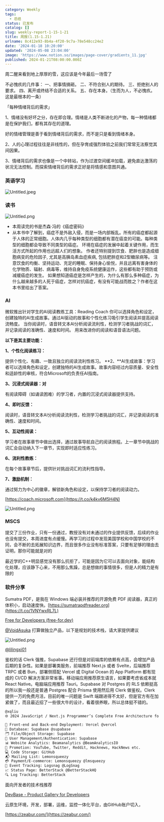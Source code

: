 ```yaml
---
category: Weekly
tags:
  - 总结
status: 已发布
catalog: []
slug: weekly-report-1-15-1-21
title: 周报(1.15-1.21)
urlname: 8c412e93-8b4a-4f20-9c7a-78e548cc24e2
date: '2024-01-18 10:20:00'
updated: '2024-05-08 23:04:00'
image: 'https://www.notion.so/images/page-cover/gradients_11.jpg'
published: 2024-01-21T08:00:00.000Z
---
```


周二醒来看到地上厚厚的雪，这应该是今年最后一场雪了


不必愧疚的几件事：
一、把事情搞砸。
二、不符合别人的期待。
三、拒绝别人的要求。
四、离开或终结不合适的关系。
五、存在本身。（生而为人，不必愧疚。这是最根本的一条）


「每种情绪背后的需求」


1、情绪没有好坏之分，存在即合理。情绪是人类不断进化的产物，每一种情绪都是在保护我们，都有其存在的道理。


好的情绪管理是善于看到情绪背后的需求，而不是只是看到情绪本身。


2、人的心理过程往往是非线性的，但在孕育成强烈体验之前我们常常无法察觉其间因果。


3、情绪背后的需求也像是一个中转站，作为过渡空间缓冲加载，避免直达激荡的状况无法控制。而探索情绪背后的需求正好是将情感和意图共通。


### 英语学习


![Untitled.jpeg](https://prod-files-secure.s3.us-west-2.amazonaws.com/5d24fe63-e567-4804-86f9-9fdc62e13082/faec46dc-9da5-4799-b905-c316418f1168/Untitled.jpeg?X-Amz-Algorithm=AWS4-HMAC-SHA256&X-Amz-Content-Sha256=UNSIGNED-PAYLOAD&X-Amz-Credential=ASIAZI2LB466YRLANFH5%2F20250317%2Fus-west-2%2Fs3%2Faws4_request&X-Amz-Date=20250317T053837Z&X-Amz-Expires=3600&X-Amz-Security-Token=IQoJb3JpZ2luX2VjEOX%2F%2F%2F%2F%2F%2F%2F%2F%2F%2FwEaCXVzLXdlc3QtMiJIMEYCIQC3YCILIK9PVCSyKDKZ77PtsdwE3%2Fl%2BNpWY3S57HgIg7AIhAPsQWjS0INhedQ%2FYCSoIyw6qMYH%2FmnDTST8g6wbyARSXKv8DCD4QABoMNjM3NDIzMTgzODA1IgwavOI%2FO%2BZAxve%2BpoMq3APqd%2FQNxg10lzq2GP6%2BdSN5VlVGSeXEGj5U7GD5YrjnI5pPEE5OSDN84riPXiUkOrnC4Y86Ent9JpGTsxJUVu%2F%2Bh4ocwDwfDvs4Frp%2FPK12DawaSjtP2ibRqxf32dKnKn6q0zI5gsdUFDJHeejgb6%2B3EA7%2Bp2DD9y%2FGwc5rvq1qV87VrjzMrSDgx0nU87YNIo1t3%2BAcXdNu5QXxD9dgX9w079SwZPnp27Av2Ty7Y45eZ5w2uLRUzv11s083Fy3yaRlBq%2BrQPH5vjxz%2Fb%2BGFgkHwLgvLHQZNr0TgxcW%2FoagCGUhFlzm%2FM1yZFv9j60jlqsk8EnqqkTzwkVcstahIxJb1btbhnPvoUqYaDOPH9EjMV9jtWoojC30rJVYE3DOfRTo%2F38MDJlL7tCR7yhO3t%2F9lNAciE9riQjJ%2FhgvAkvj63CHqa7qt30l%2BmcRAhwC1hYQLFa8KGLRKPrHm9erLpx4y8XgCI4a1DrYiJG9v97xCP8WInVjGsZMrSPGNfpmTiwH6uSd57Yixbv8kP4B%2BpADSvPHjJnwYt%2BEiwmi%2FhTg154yytCKMaqx9dHIQ%2BgLjvC9sEY1XmjpYZGGSKQ6B2k7IKaB7l4qkSSPel1FKE%2FaLCgNy4CEmiqq8xpIz4zCJ2t6%2BBjqkAeGZGP2xEGSsNZ8gz10iUHDlhF38ytBka4K4wyhy52qe6aRpeAnI8MP1OTRDTBKor2NxxBIZtL%2BVtlov%2BEzd%2BB0KCsYIRYnlU4Q170AKkTHSbBZ6BmGQaqOhMaP4G0gtNFluhfuHk3Cdn2h6kPWgN3nXwuTdUMqFm5JuDeRik%2BNTRmIjghJZMnnCP17Q6Fq%2B04S31YlrapMLhvTFG3plba1%2F2EYH&X-Amz-Signature=754acee0eafdd6a3ea3637d2e3b0275855aeaacd4b5aa9db667d08dcd5dd893d&X-Amz-SignedHeaders=host&x-id=GetObject)


### 读书


![Untitled.png](https://prod-files-secure.s3.us-west-2.amazonaws.com/5d24fe63-e567-4804-86f9-9fdc62e13082/08aff459-da99-4ed5-87c6-1f4c95b62ac3/Untitled.png?X-Amz-Algorithm=AWS4-HMAC-SHA256&X-Amz-Content-Sha256=UNSIGNED-PAYLOAD&X-Amz-Credential=ASIAZI2LB466YRLANFH5%2F20250317%2Fus-west-2%2Fs3%2Faws4_request&X-Amz-Date=20250317T053837Z&X-Amz-Expires=3600&X-Amz-Security-Token=IQoJb3JpZ2luX2VjEOX%2F%2F%2F%2F%2F%2F%2F%2F%2F%2FwEaCXVzLXdlc3QtMiJIMEYCIQC3YCILIK9PVCSyKDKZ77PtsdwE3%2Fl%2BNpWY3S57HgIg7AIhAPsQWjS0INhedQ%2FYCSoIyw6qMYH%2FmnDTST8g6wbyARSXKv8DCD4QABoMNjM3NDIzMTgzODA1IgwavOI%2FO%2BZAxve%2BpoMq3APqd%2FQNxg10lzq2GP6%2BdSN5VlVGSeXEGj5U7GD5YrjnI5pPEE5OSDN84riPXiUkOrnC4Y86Ent9JpGTsxJUVu%2F%2Bh4ocwDwfDvs4Frp%2FPK12DawaSjtP2ibRqxf32dKnKn6q0zI5gsdUFDJHeejgb6%2B3EA7%2Bp2DD9y%2FGwc5rvq1qV87VrjzMrSDgx0nU87YNIo1t3%2BAcXdNu5QXxD9dgX9w079SwZPnp27Av2Ty7Y45eZ5w2uLRUzv11s083Fy3yaRlBq%2BrQPH5vjxz%2Fb%2BGFgkHwLgvLHQZNr0TgxcW%2FoagCGUhFlzm%2FM1yZFv9j60jlqsk8EnqqkTzwkVcstahIxJb1btbhnPvoUqYaDOPH9EjMV9jtWoojC30rJVYE3DOfRTo%2F38MDJlL7tCR7yhO3t%2F9lNAciE9riQjJ%2FhgvAkvj63CHqa7qt30l%2BmcRAhwC1hYQLFa8KGLRKPrHm9erLpx4y8XgCI4a1DrYiJG9v97xCP8WInVjGsZMrSPGNfpmTiwH6uSd57Yixbv8kP4B%2BpADSvPHjJnwYt%2BEiwmi%2FhTg154yytCKMaqx9dHIQ%2BgLjvC9sEY1XmjpYZGGSKQ6B2k7IKaB7l4qkSSPel1FKE%2FaLCgNy4CEmiqq8xpIz4zCJ2t6%2BBjqkAeGZGP2xEGSsNZ8gz10iUHDlhF38ytBka4K4wyhy52qe6aRpeAnI8MP1OTRDTBKor2NxxBIZtL%2BVtlov%2BEzd%2BB0KCsYIRYnlU4Q170AKkTHSbBZ6BmGQaqOhMaP4G0gtNFluhfuHk3Cdn2h6kPWgN3nXwuTdUMqFm5JuDeRik%2BNTRmIjghJZMnnCP17Q6Fq%2B04S31YlrapMLhvTFG3plba1%2F2EYH&X-Amz-Signature=c25ad1f8b51b41eef9d1a9531a3522b1bcc67c4da4c8f38554ca0767e0f00e54&X-Amz-SignedHeaders=host&x-id=GetObject)

- 本周读完的书是杰森·冯的《癌症密码》
- 从本书中了解到，癌症不是外敌入侵，而是一场内部叛乱。所有的癌症都起源于人体的正常细胞。人体内几乎每种类型的细胞都有潜在癌变的可能。每种类型的细胞都会导致不同类型的癌症。
环境在癌症的发展中起着关键作用，而生活方式所起的作用也远超人们的想象。
作者还特别提到饮食、肥胖也是造成细胞病变的危险因子, 尤其是高胰岛素血症疾病, 包括肥胖症和2型糖尿病等。
注意饮食的均衡、坚持运动、充足的睡眠、保持身心愉悦，并且远离有害身体的化学物质、辐射、病毒等，维持自身免疫系统健康运作，这些都有助于预防或减缓癌症的发生。
如果想知道癌症是怎样产生的，为什么有那么多种癌症，为什么越来越多的人死于癌症，怎样对抗癌症，有没有可能战而胜之？作者在这本书里给出了答案。

### AI


微软推出针对学生的AI阅读教练工具：Reading Coach
你可以选择角色和设定，创建独特的AI生成故事。通过AI驱动的故事和个性化练习吸引学生阅读并提高阅读流畅度。
当你阅读时，语音转文本AI分析阅读流利性，检测学习者挑战的词汇，并记录阅读的准确性、速度和时间。
用来改进你的阅读和语音语法问题。


**以下是其主要功能：**


**1、个性化阅读练习：**


提供个性化、有趣、一致且独立的阅读流利性练习。
**2、**AI生成故事：学习者可以选择角色和设定，创建独特的AI生成故事。故事内容经过内容质量、安全性和适龄性的审核，符合Microsoft的负责任AI指南。


**3、沉浸式阅读器：对**


有阅读障碍（如诵读困难）的学习者，内置的沉浸式阅读器提供支持。


**4、即时反馈：**


阅读时，语音转文本AI分析阅读流利性，检测学习者挑战的词汇，并记录阅读的准确性、速度和时间。


**5、互动性阅读：**


学习者在故事章节中做出选择，通过故事导航自己的阅读旅程。上一章节中挑战的词汇会自动纳入下一章节，实现即时适应性练习。


**6、流利性教练：**


在每个故事章节后，提供针对挑战词汇的流利性指导。


**7、激励机制：**


通过努力为中心的徽章，解锁新角色和设定，以保持学习者的阅读动力。


[https://coach.microsoft.com](https://t.co/k4kv6M5H4N)


![Untitled.png](https://prod-files-secure.s3.us-west-2.amazonaws.com/5d24fe63-e567-4804-86f9-9fdc62e13082/8f53d036-0cfc-469d-a837-f15107675ae4/Untitled.png?X-Amz-Algorithm=AWS4-HMAC-SHA256&X-Amz-Content-Sha256=UNSIGNED-PAYLOAD&X-Amz-Credential=ASIAZI2LB466YRLANFH5%2F20250317%2Fus-west-2%2Fs3%2Faws4_request&X-Amz-Date=20250317T053837Z&X-Amz-Expires=3600&X-Amz-Security-Token=IQoJb3JpZ2luX2VjEOX%2F%2F%2F%2F%2F%2F%2F%2F%2F%2FwEaCXVzLXdlc3QtMiJIMEYCIQC3YCILIK9PVCSyKDKZ77PtsdwE3%2Fl%2BNpWY3S57HgIg7AIhAPsQWjS0INhedQ%2FYCSoIyw6qMYH%2FmnDTST8g6wbyARSXKv8DCD4QABoMNjM3NDIzMTgzODA1IgwavOI%2FO%2BZAxve%2BpoMq3APqd%2FQNxg10lzq2GP6%2BdSN5VlVGSeXEGj5U7GD5YrjnI5pPEE5OSDN84riPXiUkOrnC4Y86Ent9JpGTsxJUVu%2F%2Bh4ocwDwfDvs4Frp%2FPK12DawaSjtP2ibRqxf32dKnKn6q0zI5gsdUFDJHeejgb6%2B3EA7%2Bp2DD9y%2FGwc5rvq1qV87VrjzMrSDgx0nU87YNIo1t3%2BAcXdNu5QXxD9dgX9w079SwZPnp27Av2Ty7Y45eZ5w2uLRUzv11s083Fy3yaRlBq%2BrQPH5vjxz%2Fb%2BGFgkHwLgvLHQZNr0TgxcW%2FoagCGUhFlzm%2FM1yZFv9j60jlqsk8EnqqkTzwkVcstahIxJb1btbhnPvoUqYaDOPH9EjMV9jtWoojC30rJVYE3DOfRTo%2F38MDJlL7tCR7yhO3t%2F9lNAciE9riQjJ%2FhgvAkvj63CHqa7qt30l%2BmcRAhwC1hYQLFa8KGLRKPrHm9erLpx4y8XgCI4a1DrYiJG9v97xCP8WInVjGsZMrSPGNfpmTiwH6uSd57Yixbv8kP4B%2BpADSvPHjJnwYt%2BEiwmi%2FhTg154yytCKMaqx9dHIQ%2BgLjvC9sEY1XmjpYZGGSKQ6B2k7IKaB7l4qkSSPel1FKE%2FaLCgNy4CEmiqq8xpIz4zCJ2t6%2BBjqkAeGZGP2xEGSsNZ8gz10iUHDlhF38ytBka4K4wyhy52qe6aRpeAnI8MP1OTRDTBKor2NxxBIZtL%2BVtlov%2BEzd%2BB0KCsYIRYnlU4Q170AKkTHSbBZ6BmGQaqOhMaP4G0gtNFluhfuHk3Cdn2h6kPWgN3nXwuTdUMqFm5JuDeRik%2BNTRmIjghJZMnnCP17Q6Fq%2B04S31YlrapMLhvTFG3plba1%2F2EYH&X-Amz-Signature=4903d279cb5665048efde13d76cecda5f2ec99d33b529b8a803bc03de55bbaa6&X-Amz-SignedHeaders=host&x-id=GetObject)


### MSCS


提交了三份作业，只有一份通过，教授没有对未通过的作业提供反馈，后续的作业也没有提交，本周进度有点缓慢。再学习的过程中发现美国学校和中国学校的不同，会不断的去拓展知识边界，而且很多作业没有标准答案，只要有足够的理由去证明，那你可能就是对的


最近学的C++明显感觉没有那么抗拒了，可能是因为它可以去面向对象，能结构化处理，应该静下心来，不用那么焦躁，总是想做的事情很多，但是人的精力是有限的


### 软件分享


Sumatra PDF，是我在 Windows 端必装并推荐的开源免费 PDF 阅读器，真正的体积小，启动速度快。[https://sumatrapdfreader.org](https://t.co/1VNYwxRL7L)


[Free for Developers (free-for.dev)](https://free-for.dev/#/)


[@VoidAsuka](https://twitter.com/VoidAsuka) 打算做独立产品，以下是规划的技术栈，请大家提供建议


![Untitled.png](https://prod-files-secure.s3.us-west-2.amazonaws.com/5d24fe63-e567-4804-86f9-9fdc62e13082/93561a3c-b2bc-4a43-bbc5-67e3f740ed5e/Untitled.png?X-Amz-Algorithm=AWS4-HMAC-SHA256&X-Amz-Content-Sha256=UNSIGNED-PAYLOAD&X-Amz-Credential=ASIAZI2LB466YRLANFH5%2F20250317%2Fus-west-2%2Fs3%2Faws4_request&X-Amz-Date=20250317T053837Z&X-Amz-Expires=3600&X-Amz-Security-Token=IQoJb3JpZ2luX2VjEOX%2F%2F%2F%2F%2F%2F%2F%2F%2F%2FwEaCXVzLXdlc3QtMiJIMEYCIQC3YCILIK9PVCSyKDKZ77PtsdwE3%2Fl%2BNpWY3S57HgIg7AIhAPsQWjS0INhedQ%2FYCSoIyw6qMYH%2FmnDTST8g6wbyARSXKv8DCD4QABoMNjM3NDIzMTgzODA1IgwavOI%2FO%2BZAxve%2BpoMq3APqd%2FQNxg10lzq2GP6%2BdSN5VlVGSeXEGj5U7GD5YrjnI5pPEE5OSDN84riPXiUkOrnC4Y86Ent9JpGTsxJUVu%2F%2Bh4ocwDwfDvs4Frp%2FPK12DawaSjtP2ibRqxf32dKnKn6q0zI5gsdUFDJHeejgb6%2B3EA7%2Bp2DD9y%2FGwc5rvq1qV87VrjzMrSDgx0nU87YNIo1t3%2BAcXdNu5QXxD9dgX9w079SwZPnp27Av2Ty7Y45eZ5w2uLRUzv11s083Fy3yaRlBq%2BrQPH5vjxz%2Fb%2BGFgkHwLgvLHQZNr0TgxcW%2FoagCGUhFlzm%2FM1yZFv9j60jlqsk8EnqqkTzwkVcstahIxJb1btbhnPvoUqYaDOPH9EjMV9jtWoojC30rJVYE3DOfRTo%2F38MDJlL7tCR7yhO3t%2F9lNAciE9riQjJ%2FhgvAkvj63CHqa7qt30l%2BmcRAhwC1hYQLFa8KGLRKPrHm9erLpx4y8XgCI4a1DrYiJG9v97xCP8WInVjGsZMrSPGNfpmTiwH6uSd57Yixbv8kP4B%2BpADSvPHjJnwYt%2BEiwmi%2FhTg154yytCKMaqx9dHIQ%2BgLjvC9sEY1XmjpYZGGSKQ6B2k7IKaB7l4qkSSPel1FKE%2FaLCgNy4CEmiqq8xpIz4zCJ2t6%2BBjqkAeGZGP2xEGSsNZ8gz10iUHDlhF38ytBka4K4wyhy52qe6aRpeAnI8MP1OTRDTBKor2NxxBIZtL%2BVtlov%2BEzd%2BB0KCsYIRYnlU4Q170AKkTHSbBZ6BmGQaqOhMaP4G0gtNFluhfuHk3Cdn2h6kPWgN3nXwuTdUMqFm5JuDeRik%2BNTRmIjghJZMnnCP17Q6Fq%2B04S31YlrapMLhvTFG3plba1%2F2EYH&X-Amz-Signature=d1af83ee810ae078499223fe6e83576476c158b381c97b8e7a6f34501f9855a1&X-Amz-SignedHeaders=host&x-id=GetObject)


[@lilingxi01](https://twitter.com/lilingxi01)


鉴权的话 Clerk 强推，Supabase 还行但是对前端库的依赖有点高，会增加产品后期的复杂性。如果是部署类服务，前端推荐 Next.js 或者 Svelte，后端推荐 TRPC 或者 Bun，部署侧搭配 Vercel 或 Digital Ocean 的 App Platform 都有现成的 CI/CD 解决方案非常省事。移动端应用推荐原生语言，如果要考虑省成本就 React Native。电脑端应用推荐 Tauri。Supabase 对 Postgres 的 RLS 依赖挺高的所以我一般还是普通 Postgres 配合 Prisma 使用然后用 Clerk 做鉴权。Clerk 提供一万的免费月活，目前的唯一问题是 Swift 端跟进得不太好，但是官方有在加紧做了，而且最近招了一些很大牛的设计，看着很养眼，所以总体挺不错的。


```markdown
@xqliu
🌐 2024 JavaScript / Next.js Programmer’s Complete Free Architecture for solo entrepreneur:

🔧 Front-end and Back-end Deployment: Vercel @vercel
💾 Database: Supabase @supabase
🗂️ File/Object Storage: Supabase
👥 User Management/Authentication: Supabase
📊 Website Analytics: Beamanalytics @BeamAnalyticsIO
📣 Promotion: YouTube, Twitter, Reddit, Hacknews, HackNews etc. 
💻 Code Storage: GitHub
📬 Mailing List: Lemonsqueezy
💳 Payment/E-commerce: Lemonsqueezy @lmsqueezy
📌 Event Tracking: Logsnag @LogSnag
📈 Status Page: BetterStack @BetterStackHQ
🔍 Log Tracking: BetterStack
```


面向开发者的技术栈推荐


[DevBase - Product Gallery for Developers](https://devbase.fyi/)


云原生环境，开发，部署，运维，监控一体化平台，由GitHub账户切入，


[https://zeabur.com/](https://zeabur.com/)

